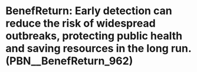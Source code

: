 # BenefReturn: __Early detection can reduce the risk of widespread outbreaks, protecting public health and saving resources in the long run.__ (PBN__BenefReturn_962)

